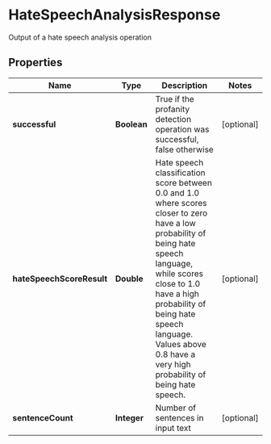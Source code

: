 

# HateSpeechAnalysisResponse

Output of a hate speech analysis operation
## Properties

Name | Type | Description | Notes
------------ | ------------- | ------------- | -------------
**successful** | **Boolean** | True if the profanity detection operation was successful, false otherwise |  [optional]
**hateSpeechScoreResult** | **Double** | Hate speech classification score between 0.0 and 1.0 where scores closer to zero have a low probability of being hate speech language, while scores close to 1.0 have a high probability of being hate speech language.  Values above 0.8 have a very high probability of being hate speech. |  [optional]
**sentenceCount** | **Integer** | Number of sentences in input text |  [optional]



